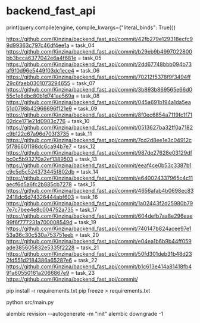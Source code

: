 # backend_fast_api

print(query.compile(engine, compile_kwargs={"literal_binds": True}))

https://github.com/Kinzina/backend_fast_api/commit/42fb279e129318ecfc99d99363c797c46df4ee1a = task_04
https://github.com/Kinzina/backend_fast_api/commit/b29eb9b4997022800bb3bcca6377042e6a4f681e = task_05
https://github.com/Kinzina/backend_fast_api/commit/2dd67748bbb094b73af9f0d96e5449f03dc1ece4 = task_06
https://github.com/Kinzina/backend_fast_api/commit/70212f5378f9f3494ff29c6faeb0301073294655 = task_07
https://github.com/Kinzina/backend_fast_api/commit/3b893b869565e66d055c1e8dbc80b1d741ae569a = task_08
https://github.com/Kinzina/backend_fast_api/commit/045a691b194a1da5ea51d0798b42966696f121e9 = task_09
https://github.com/Kinzina/backend_fast_api/commit/8f0ec6854a7119fc1f7102dce171e21d0903c776 = task_10
https://github.com/Kinzina/backend_fast_api/commit/0513627ba32ff0a7182c9b122c67a96d703f3735 = task_11
https://github.com/Kinzina/backend_fast_api/commit/7cd2d8ee1e3c04912c5f786601198dc6ca94b7e7 = task_12
https://github.com/Kinzina/backend_fast_api/commit/987de27628e03129dfbc0c5b93270a2ef1389503 = task_13
https://github.com/Kinzina/backend_fast_api/commit/eeaf4ce0b53c3387b1c9c5d5c524373445f802db = task_14
https://github.com/Kinzina/backend_fast_api/commit/e640024337965c4c11aecf6d5a6fc2b885cb7278 = task_15
https://github.com/Kinzina/backend_fast_api/commit/4656afab4b0698ec832418dc6d74326444abf603 = task_16
https://github.com/Kinzina/backend_fast_api/commit/1a02443f2d25980b797e7c7bee4e8c004752a735 = task_17
https://github.com/Kinzina/backend_fast_api/commit/604defb7aa8e296eae99f6f777231a700008549d = task_19
https://github.com/Kinzina/backend_fast_api/commit/740147b824acee97e153a36c30c530a753751eeb = task_20
https://github.com/Kinzina/backend_fast_api/commit/e04ea1b6b9b44ff059ade385605832e5335f2228 = task_21
https://github.com/Kinzina/backend_fast_api/commit/50fd301deb31b48d232fd551d2184386a65287e6 = task_22
https://github.com/Kinzina/backend_fast_api/commit/b1c613e414a81418fb491a60550161a2066867e9 = task_23
https://github.com/Kinzina/backend_fast_api/commit/

pip install -r requirements.txt
pip freeze > requirements.txt

python src/main.py

alembic revision --autogenerate -m "init"
alembic downgrade -1


